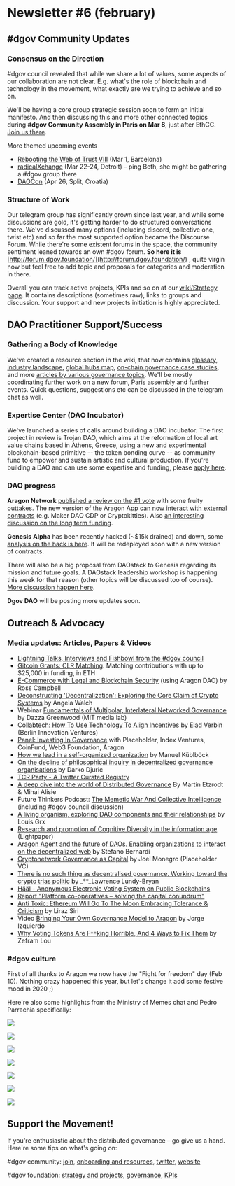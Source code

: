 # Newsletter \#6 \(february\)

## \#dgov Community Updates

### Consensus on the Direction

\#dgov council revealed that while we share a lot of values, some aspects of our collaboration are not clear. E.g. what's the role of blockchain and technology in the movement, what exactly are we trying to achieve and so on.

We'll be having a core group strategic session soon to form an initial manifesto. And then discussing this and more other connected topics during **\#dgov Community Assembly in Paris on Mar 8**, just after EthCC. [Join us there](https://dgovfoundation.typeform.com/to/b0nVmw).

More themed upcoming events

* [Rebooting the Web of Trust VIII](https://www.eventbrite.com/e/rebooting-the-web-of-trust-viii-spring-2019-barcelona-tickets-54843077120) \(Mar 1, Barcelona\)
* [radicalXchange](https://radicalxchange.org/) \(Mar 22-24, Detroit\) – ping Beth, she might be gathering a \#dgov group there
* [DAOCon](https://daocon.io/) \(Apr 26, Split, Croatia\)

### Structure of Work

Our telegram group has significantly grown since last year, and while some discussions are gold, it's getting harder to do structured conversations there. We've discussed many options \(including discord, collective one, twist etc\) and so far the most supported option became the Discourse Forum. While there're some existent forums in the space, the community sentiment leaned towards an own \#dgov forum. **So here it is** [http://forum.dgov.foundation/](http://forum.dgov.foundation/) , quite virgin now but feel free to add topic and proposals for categories and moderation in there.

Overall you can track active projects, KPIs and so on at our [wiki/Strategy page](https://wiki.dgov.foundation/org/dgov-collaboration-strategy). It contains descriptions \(sometimes raw\), links to groups and discussion. Your support and new projects initiation is highly appreciated.

## DAO Practitioner Support/Success

### Gathering a Body of Knowledge

We've created a resource section in the wiki, that now contains [glossary](https://wiki.dgov.foundation/resources/glossary), [industry landscape](https://wiki.dgov.foundation/resources/dgov-industry-landscape), [global hubs map](https://wiki.dgov.foundation/resources/map-of-the-industry-landscape), [on-chain governance case studies](https://wiki.dgov.foundation/resources/protocol-governance-case-studies), and more [articles by various governance topics](https://wiki.dgov.foundation/resources/articles-by-topic-1). We'll be mostly coordinating further work on a new forum, Paris assembly and further events. Quick questions, suggestions etc can be discussed in the telegram chat as well.

### Expertise Center \(DAO Incubator\)

We've launched a series of calls around building a DAO incubator. The first project in review is Trojan DAO, which aims at the reformation of local art value chains based in Athens, Greece, using a new and experimental blockchain-based primitive -- the token bonding curve -- as community fund to empower and sustain artistic and cultural production. If you're building a DAO and can use some expertise and funding, please [apply here](https://daoincubator.org/).

### DAO progress

**Aragon Network** [published a review on the \#1 vote](https://blog.aragon.one/aragon-network-vote-1-review/) with some fruity outtakes. The new version of the Aragon App [can now interact with external contracts](https://tokeneconomy.co/aragon-agent-and-the-future-of-daos-ac27d831e22e) \(e.g. Maker DAO CDP or Cryptokitties\). Also [an interesting discussion on the long term funding](https://forum.aragon.org/t/long-term-funding-of-aragon/547/2?u=luis).

**Genesis Alpha** has been recently hacked \(~$15k drained\) and down, some [analysis on the hack is here](https://medium.com/daostack/a-technical-analysis-of-the-genesis-alpha-hack-f8e34433c14b). It will be redeployed soon with a new version of contracts.

There will also be a big proposal from DAOstack to Genesis regarding its mission and future goals. A DAOstack leadership workshop is happening this week for that reason \(other topics will be discussed too of course\). [More discussion happen here](https://daotalk.org/t/genesis-beta-what-do-we-want-to-be/388).

**Dgov DAO** will be posting more updates soon.

## Outreach & Advocacy

### Media updates: Articles, Papers & Videos

* [Lightning Talks, Interviews and Fishbowl from the \#dgov council](https://www.youtube.com/watch?v=qTHHZN6bhlQ&list=PLDj0XyKkeYnfKo_yGij3ciK8lI9f3_VhL)
* [Gitcoin Grants: CLR Matching](https://medium.com/gitcoin/gitcoin-grants-clr-matching-ecbc87b10038). Matching contributions with up to $25,000 in funding, in ETH
* [E-Commerce with Legal and Blockchain Security](https://blog.goodaudience.com/e-commerce-with-legal-and-blockchain-security-6f2ba6c244a3) \(using Aragon DAO\) by Ross Campbell
* [Deconstructing 'Decentralization': Exploring the Core Claim of Crypto Systems](https://papers.ssrn.com/sol3/papers.cfm?abstract_id=3326244) by Angela Walch
* Webinar [Fundamentals of Multipolar, Interlateral Networked Governance](https://www.youtube.com/watch?v=RhbEun33xrQ&feature=youtu.be) by Dazza Greenwood \(MIT media lab\)
* [Collabtech: How To Use Technology To Align Incentives](https://www.youtube.com/watch?v=m2LMwOfBDq8) by Elad Verbin \(Berlin Innovation Ventures\)
* [Panel: Investing In Governance](https://www.youtube.com/watch?v=JhwY1svuOLo) with Placeholder, Index Ventures, CoinFund, Web3 Foundation, Aragon
* [How we lead in a self-organized organization](https://medium.com/the-caring-network-company/how-we-lead-bea339e597f3) by Manuel Küblböck
* [On the decline of philosophical inquiry in decentralized governance organisations](https://medium.com/@darkothroned/on-the-decline-of-philosophical-inquiry-in-decentralized-governance-organisations-709b7f21bc58) by Darko Djuric
* [TCR Party - A Twitter Curated Registry](https://www.reddit.com/r/ethereum/comments/an3ud1/tcr_party_a_twitter_curated_registry/)
* [A deep dive into the world of Distributed Governance](https://akasha.org/blog/2019/02/08/distributed-governance) By Martin Etzrodt & Mihai Alisie
* Future Thinkers Podcast: [The Memetic War And Collective Intelligence](https://futurethinkers.org/collective-intelligence-and-meme-tribes/) \(including \#dgov council discussion\)
* [A living organism, exploring DAO components and their relationships](https://medium.com/@LuigiGrx/a-living-organism-exploring-dao-components-and-their-relationships-cb2ed890def0) by Louis Grx
* [Research and promotion of Cognitive Diversity in the information age](http://cognitive-diversity.org/lightpaper.pdf) \(Lightpaper\)
* [Aragon Agent and the future of DAOs. Enabling organizations to interact on the decentralized web](https://tokeneconomy.co/aragon-agent-and-the-future-of-daos-ac27d831e22e) by Stefano Bernardi
* [Cryptonetwork Governance as Capital](https://www.placeholder.vc/blog/2019/2/19/cryptonetwork-governance-as-capital) by Joel Monegro \(Placeholder VC\)
* [There is no such thing as decentralised governance. Working toward the crypto trias politic](https://medium.com/outlier-ventures-io/there-is-no-such-thing-as-decentralised-governance-3b31a65a3dff) by _\*\*_Lawrence Lundy-Bryan
* [Hääl - Anonymous Electronic Voting System on Public Blockchains](https://github.com/eddieoz/haal)
* [Report "Platform co-operatives – solving the capital conundrum"](https://media.nesta.org.uk/documents/Nesta_Platform_Report_AW_v4_3.pdf)
* [Anti Toxic: Ethereum Will Go To The Moon Embracing Tolerance & Criticism](https://medium.com/tabookey/anti-toxic-ethereum-will-go-to-the-moon-embracing-tolerance-criticism-2871a61f7ef8) by Liraz Siri
* Video [Bringing Your Own Governance Model to Aragon](https://www.youtube.com/watch?v=gEcaPRkcfR8&feature=youtu.be) by Jorge Izquierdo
* [Why Voting Tokens Are F`**`king Horrible, And 4 Ways to Fix Them](https://www.zeframlou.com/2019/02/why-voting-tokens-are-fking-horrible.html) by Zefram Lou

### \#dgov culture

First of all thanks to Aragon we now have the "Fight for freedom" day \(Feb 10\). Nothing crazy happened this year, but let's change it add some festive mood in 2020 ;\)

Here're also some highlights from the Ministry of Memes chat and Pedro Parrachia specifically:

![](../.gitbook/assets/image%20%2829%29.png)

![](../.gitbook/assets/image%20%2815%29.png)

![](../.gitbook/assets/image%20%2817%29.png)

![](../.gitbook/assets/image%20%2824%29.png)

![](../.gitbook/assets/image%20%2814%29.png)

![](../.gitbook/assets/image%20%2830%29.png)

![](../.gitbook/assets/image%20%2831%29.png)

## Support the Movement!  <a id="DgovCompilation#3October2018-Events"></a>

If you're enthusiastic about the distributed governance – go give us a hand. Here're some tips on what's going on:

\#dgov community: [join](https://dgov.foundation/#join), [onboarding and resources](../), [twitter](https://twitter.com/dgovearth), [website](http://dgov.foundation)

\#dgov foundation: [strategy and projects](../dgov-network-strategy/), [governance](../foundation/roles/), [KPIs](https://docs.google.com/spreadsheets/d/1B0XGN2uMeStBHcOcr0VySbSzYz_V67zmKCjJ-NBwvNU/edit#gid=590065571)

